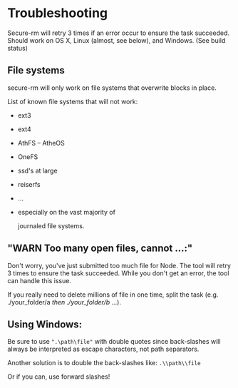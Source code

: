 # Troubleshooting

Secure-rm will retry 3 times if an error occur to ensure the task succeeded. Should work on OS X, Linux \(almost, see below\), and Windows. \(See build status\)

## File systems

secure-rm will only work on file systems that overwrite blocks in place.

List of known file systems that will not work:

* ext3
* ext4
* AthFS – AtheOS
* OneFS
* ssd's at large
* reiserfs
* ...
* especially on the vast majority of

  journaled file systems.

## "WARN Too many open files, cannot ...:"

Don't worry, you've just submitted too much file for Node. The tool will retry 3 times to ensure the task succeeded. While you don't get an error, the tool can handle this issue.

If you really need to delete millions of file in one time, split the task \(e.g. ./your\_folder/a _then ./your\_folder/b_ ...\).

## Using Windows:

Be sure to use `".\path\file"` with double quotes since back-slashes will always be interpreted as escape characters, not path separators.

Another solution is to double the back-slashes like: `.\\path\\file`

Or if you can, use forward slashes!

